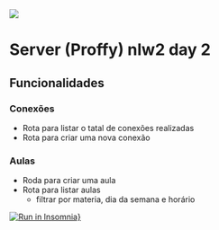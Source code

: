 <img width="auto" src="https://github.com/tgmarinho/tgmarinho/blob/master/banner.png">

# Server (Proffy) nlw2 day 2

## Funcionalidades

### Conexões
- Rota para listar o tatal de conexões realizadas
- Rota para criar uma nova conexão

### Aulas
- Roda para criar uma aula
- Rota para listar aulas
  - filtrar por materia, dia da semana e horário

[![Run in Insomnia}](https://insomnia.rest/images/run.svg)](https://insomnia.rest/run/?label=Proffy&uri=https%3A%2F%2Fgithub.com%2Fprogamo%2Fproffy-server%2Fblob%2Fmaster%2FInsomnia_2020-08-04.json)
